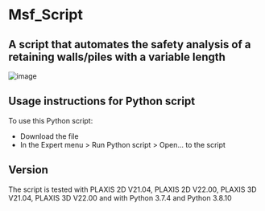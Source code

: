 # Msf_Script

A script that automates the safety analysis of a retaining walls/piles with a variable length
----

![image](https://user-images.githubusercontent.com/66252675/166700168-3addd552-66da-4635-b472-f7b4b1915e47.png)

Usage instructions for Python script
------------------------------------
To use this Python script:
- Download the file
- In the Expert menu > Run Python script > Open... to the script

Version
-------
The script is tested with PLAXIS 2D V21.04, PLAXIS 2D V22.00, PLAXIS 3D V21.04, PLAXIS 3D V22.00 and with Python 3.7.4 and Python 3.8.10

